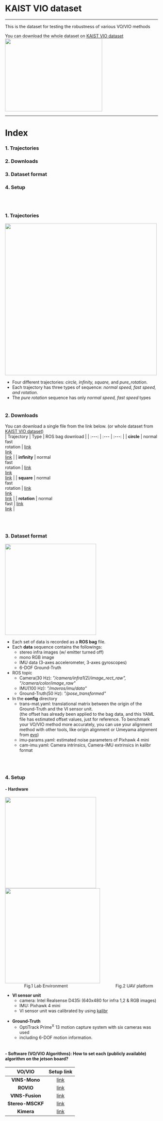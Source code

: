 # KAIST VIO dataset

***
This is the dataset for testing the robustness of various VO/VIO methods

You can download the whole dataset on [KAIST VIO dataset](https://urserver.kaist.ac.kr/publicdata/jinwoo/kaist_vio_dataset.zip)<br>
<img src="https://user-images.githubusercontent.com/45934290/98090400-5054ec00-1ec7-11eb-9832-291dc9dbbabf.gif" width="320" height="240" /><br>
***
# Index
### 1. Trajectories
### 2. Downloads
### 3. Dataset format
### 4. Setup
<br><br>



### 1. Trajectories
<img width="500" src="https://user-images.githubusercontent.com/45934290/96549200-222db480-12ea-11eb-8273-30d08be27316.png"><br>
+ Four different trajectories: *circle, infinity, square,* and *pure_rotation*.
+ Each trajectory has three types of sequence: *normal speed, fast speed, and rotation*.
+ The *pure rotation* sequence has only *normal speed, fast speed* types<br><br>

### 2. Downloads
You can download a single file from the link below. (or whole dataset from [KAIST VIO dataset](https://www.google.com/))<br>
| Trajectory | Type | ROS bag download |
| :---:        |     :---      | :---:   |
| **circle**   | normal<br>fast<br>rotation  | [link](https://urserver.kaist.ac.kr/publicdata/jinwoo/circle/circle.bag)<br>[link](https://urserver.kaist.ac.kr/publicdata/jinwoo/circle/circle_fast.bag)<br>[link](https://urserver.kaist.ac.kr/publicdata/jinwoo/circle/circle_head.bag) |
| **infinity**   | normal<br>fast<br>rotation  | [link](https://urserver.kaist.ac.kr/publicdata/jinwoo/infinite/infinite.bag)<br>[link](https://urserver.kaist.ac.kr/publicdata/jinwoo/infinite/infinite_fast.bag)<br>[link](https://urserver.kaist.ac.kr/publicdata/jinwoo/infinite/infinite_head.bag) |
| **square**   | normal<br>fast<br>rotation  | [link](https://urserver.kaist.ac.kr/publicdata/jinwoo/square/square.bag)<br>[link](https://urserver.kaist.ac.kr/publicdata/jinwoo/square/square_fast.bag)<br>[link](https://urserver.kaist.ac.kr/publicdata/jinwoo/square/square_head.bag) |
| **rotation**   | normal<br>fast  | [link](https://urserver.kaist.ac.kr/publicdata/jinwoo/rotation/rotation.bag)<br>[link](https://urserver.kaist.ac.kr/publicdata/jinwoo/rotation/rotation_fast.bag) |

<br><br>
### 3. Dataset format
<img width="300" src=https://user-images.githubusercontent.com/45934290/96554882-13e39680-12f2-11eb-9464-135aca484dc4.png><br>

+ Each set of data is recorded as a **ROS bag** file.
+ Each **data** sequence contains the followings:
    + stereo infra images (w/ emitter turned off)
    + mono RGB image
    + IMU data (3-axes accelerometer, 3-axes gyroscopes)
    + 6-DOF Ground-Truth
+ ROS topic
    + Camera(30 Hz): *"/camera/infra1(2)/image_rect_raw", "/camera/color/image_raw"*
    + IMU(100 Hz): *"/mavros/imu/data"* 
    + Ground-Truth(50 Hz): *"/pose_transformed"* 
+ In the **config** directory
    + trans-mat.yaml: translational matrix between the origin of the Ground-Truth and the VI sensor unit. 
    <br>(the offset has already been applied to the bag data, and this YAML file has estimated offset values, just for reference. To benchmark your VO/VIO method more accurately, you can use your alignment method with other tools, like origin alignment or Umeyama alignment from [evo](https://github.com/MichaelGrupp/evo))
    + imu-params.yaml: estimated noise parameters of Pixhawk 4 mini
    + cam-imu.yaml: Camera intrinsics, Camera-IMU extrinsics in kalibr format


<br><br>
### 4. Setup
#### - Hardware
<div>
<img width="300" src=https://user-images.githubusercontent.com/45934290/96550149-77b69100-12eb-11eb-91da-2d413cae40d6.png>
<img width="313" src=https://user-images.githubusercontent.com/45934290/96550443-d419b080-12eb-11eb-805d-dab8393dd6f0.png>
<br>&nbsp;&nbsp;&nbsp;&nbsp;&nbsp;&nbsp;&nbsp;&nbsp;&nbsp;&nbsp;&nbsp;&nbsp;&nbsp;&nbsp;&nbsp;&nbsp;Fig.1 Lab Environment  &nbsp;&nbsp;&nbsp;&nbsp;&nbsp;&nbsp;&nbsp;&nbsp;&nbsp;&nbsp;&nbsp;&nbsp;&nbsp;&nbsp;&nbsp;&nbsp;&nbsp;&nbsp;&nbsp;&nbsp;&nbsp;&nbsp;&nbsp;&nbsp;&nbsp;&nbsp;&nbsp;&nbsp;&nbsp;&nbsp;&nbsp;&nbsp;&nbsp;&nbsp;&nbsp;&nbsp;&nbsp;&nbsp;&nbsp;Fig.2 UAV platform<br>

+ **VI sensor unit**
    + camera: Intel Realsense D435i (640x480 for infra 1,2 & RGB images)
    + IMU: Pixhawk 4 mini
    + VI sensor unit was calibrated by using [kalibr](https://github.com/ethz-asl/kalibr)
    <br>
+ **Ground-Truth**
    + OptiTrack Prime<sup>X</sup> 13 motion capture system with six cameras was used
    + including 6-DOF motion information.
    <br><br>
    

#### - Software (VO/VIO Algorithms): How to set each (publicly available) algorithm on the jetson board?
| VO/VIO | Setup link |
| :---:        |     :---:  |     
| **VINS-Mono**   | [link](https://github.com/zinuok/VINS-MONO) |
| **ROVIO**   | [link](https://github.com/zinuok/Rovio) |
| **VINS-Fusion**   | [link](https://github.com/zinuok/VINS-Fusion) |
| **Stereo-MSCKF**   | [link](https://github.com/zinuok/MSCKF_VIO) |
| **Kimera**   | [link](https://github.com/zinuok/Kimera-VIO-ROS) |
